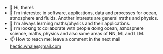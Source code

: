 - 👋 Hi, there!.
- 👀 I’m interested in software, applications, data and processes for ocean, atmosphere and fluids. Another interests are general maths and physics.
- 🌱 I’m always learning maths/physics and their applications.
- 💞️ I’m looking to collaborate with people doing ocean, atmosphere science, maths, physics and also some areas of NN, ML and LLM.
- 📫 How to reach me: leave a comment in the next mail hectic.whale@gmail.com


